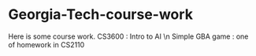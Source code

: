 # Georgia-Tech-course-work

Here is some course work.
CS3600 : Intro to AI \n
Simple GBA game : one of homework in CS2110
